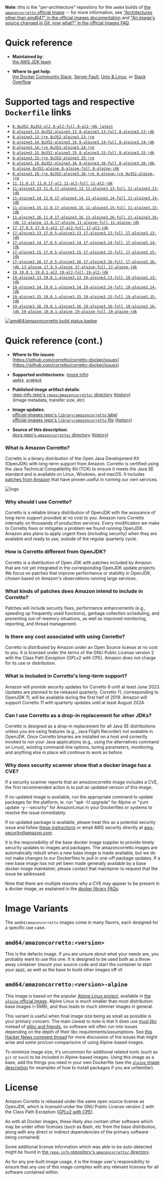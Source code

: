 <!--

********************************************************************************

WARNING:

    DO NOT EDIT "amazoncorretto/README.md"

    IT IS AUTO-GENERATED

    (from the other files in "amazoncorretto/" combined with a set of templates)

********************************************************************************

-->

**Note:** this is the "per-architecture" repository for the `amd64` builds of [the `amazoncorretto` official image](https://hub.docker.com/_/amazoncorretto) -- for more information, see ["Architectures other than amd64?" in the official images documentation](https://github.com/docker-library/official-images#architectures-other-than-amd64) and ["An image's source changed in Git, now what?" in the official images FAQ](https://github.com/docker-library/faq#an-images-source-changed-in-git-now-what).

# Quick reference

-	**Maintained by**:  
	[the AWS JDK team](https://github.com/corretto/corretto-docker)

-	**Where to get help**:  
	[the Docker Community Slack](https://dockr.ly/slack), [Server Fault](https://serverfault.com/help/on-topic), [Unix & Linux](https://unix.stackexchange.com/help/on-topic), or [Stack Overflow](https://stackoverflow.com/help/on-topic)

# Supported tags and respective `Dockerfile` links

-	[`8`, `8u352`, `8u352-al2`, `8-al2-full`, `8-al2-jdk`, `latest`](https://github.com/corretto/corretto-docker/blob/24e5c2ee21dbd8c94b89e6a06f946723d29e5b04/8/jdk/al2/Dockerfile)
-	[`8-alpine3.13`, `8u352-alpine3.13`, `8-alpine3.13-full`, `8-alpine3.13-jdk`](https://github.com/corretto/corretto-docker/blob/24e5c2ee21dbd8c94b89e6a06f946723d29e5b04/8/jdk/alpine/3.13/Dockerfile)
-	[`8-alpine3.13-jre`, `8u352-alpine3.13-jre`](https://github.com/corretto/corretto-docker/blob/24e5c2ee21dbd8c94b89e6a06f946723d29e5b04/8/jre/alpine/3.13/Dockerfile)
-	[`8-alpine3.14`, `8u352-alpine3.14`, `8-alpine3.14-full`, `8-alpine3.14-jdk`](https://github.com/corretto/corretto-docker/blob/24e5c2ee21dbd8c94b89e6a06f946723d29e5b04/8/jdk/alpine/3.14/Dockerfile)
-	[`8-alpine3.14-jre`, `8u352-alpine3.14-jre`](https://github.com/corretto/corretto-docker/blob/24e5c2ee21dbd8c94b89e6a06f946723d29e5b04/8/jre/alpine/3.14/Dockerfile)
-	[`8-alpine3.15`, `8u352-alpine3.15`, `8-alpine3.15-full`, `8-alpine3.15-jdk`](https://github.com/corretto/corretto-docker/blob/24e5c2ee21dbd8c94b89e6a06f946723d29e5b04/8/jdk/alpine/3.15/Dockerfile)
-	[`8-alpine3.15-jre`, `8u352-alpine3.15-jre`](https://github.com/corretto/corretto-docker/blob/24e5c2ee21dbd8c94b89e6a06f946723d29e5b04/8/jre/alpine/3.15/Dockerfile)
-	[`8-alpine3.16`, `8u352-alpine3.16`, `8-alpine3.16-full`, `8-alpine3.16-jdk`, `8-alpine`, `8u352-alpine`, `8-alpine-full`, `8-alpine-jdk`](https://github.com/corretto/corretto-docker/blob/24e5c2ee21dbd8c94b89e6a06f946723d29e5b04/8/jdk/alpine/3.16/Dockerfile)
-	[`8-alpine3.16-jre`, `8u352-alpine3.16-jre`, `8-alpine-jre`, `8u352-alpine-jre`](https://github.com/corretto/corretto-docker/blob/24e5c2ee21dbd8c94b89e6a06f946723d29e5b04/8/jre/alpine/3.16/Dockerfile)
-	[`11`, `11.0.17`, `11.0.17-al2`, `11-al2-full`, `11-al2-jdk`](https://github.com/corretto/corretto-docker/blob/24e5c2ee21dbd8c94b89e6a06f946723d29e5b04/11/jdk/al2/Dockerfile)
-	[`11-alpine3.13`, `11.0.17-alpine3.13`, `11-alpine3.13-full`, `11-alpine3.13-jdk`](https://github.com/corretto/corretto-docker/blob/24e5c2ee21dbd8c94b89e6a06f946723d29e5b04/11/jdk/alpine/3.13/Dockerfile)
-	[`11-alpine3.14`, `11.0.17-alpine3.14`, `11-alpine3.14-full`, `11-alpine3.14-jdk`](https://github.com/corretto/corretto-docker/blob/24e5c2ee21dbd8c94b89e6a06f946723d29e5b04/11/jdk/alpine/3.14/Dockerfile)
-	[`11-alpine3.15`, `11.0.17-alpine3.15`, `11-alpine3.15-full`, `11-alpine3.15-jdk`](https://github.com/corretto/corretto-docker/blob/24e5c2ee21dbd8c94b89e6a06f946723d29e5b04/11/jdk/alpine/3.15/Dockerfile)
-	[`11-alpine3.16`, `11.0.17-alpine3.16`, `11-alpine3.16-full`, `11-alpine3.16-jdk`, `11-alpine`, `11.0.17-alpine`, `11-alpine-full`, `11-alpine-jdk`](https://github.com/corretto/corretto-docker/blob/24e5c2ee21dbd8c94b89e6a06f946723d29e5b04/11/jdk/alpine/3.16/Dockerfile)
-	[`17`, `17.0.5`, `17.0.5-al2`, `17-al2-full`, `17-al2-jdk`](https://github.com/corretto/corretto-docker/blob/24e5c2ee21dbd8c94b89e6a06f946723d29e5b04/17/jdk/al2/Dockerfile)
-	[`17-alpine3.13`, `17.0.5-alpine3.13`, `17-alpine3.13-full`, `17-alpine3.13-jdk`](https://github.com/corretto/corretto-docker/blob/24e5c2ee21dbd8c94b89e6a06f946723d29e5b04/17/jdk/alpine/3.13/Dockerfile)
-	[`17-alpine3.14`, `17.0.5-alpine3.14`, `17-alpine3.14-full`, `17-alpine3.14-jdk`](https://github.com/corretto/corretto-docker/blob/24e5c2ee21dbd8c94b89e6a06f946723d29e5b04/17/jdk/alpine/3.14/Dockerfile)
-	[`17-alpine3.15`, `17.0.5-alpine3.15`, `17-alpine3.15-full`, `17-alpine3.15-jdk`](https://github.com/corretto/corretto-docker/blob/24e5c2ee21dbd8c94b89e6a06f946723d29e5b04/17/jdk/alpine/3.15/Dockerfile)
-	[`17-alpine3.16`, `17.0.5-alpine3.16`, `17-alpine3.16-full`, `17-alpine3.16-jdk`, `17-alpine`, `17.0.5-alpine`, `17-alpine-full`, `17-alpine-jdk`](https://github.com/corretto/corretto-docker/blob/24e5c2ee21dbd8c94b89e6a06f946723d29e5b04/17/jdk/alpine/3.16/Dockerfile)
-	[`19`, `19.0.1`, `19.0.1-al2`, `19-al2-full`, `19-al2-jdk`](https://github.com/corretto/corretto-docker/blob/24e5c2ee21dbd8c94b89e6a06f946723d29e5b04/19/jdk/al2/Dockerfile)
-	[`19-alpine3.13`, `19.0.1-alpine3.13`, `19-alpine3.13-full`, `19-alpine3.13-jdk`](https://github.com/corretto/corretto-docker/blob/24e5c2ee21dbd8c94b89e6a06f946723d29e5b04/19/jdk/alpine/3.13/Dockerfile)
-	[`19-alpine3.14`, `19.0.1-alpine3.14`, `19-alpine3.14-full`, `19-alpine3.14-jdk`](https://github.com/corretto/corretto-docker/blob/24e5c2ee21dbd8c94b89e6a06f946723d29e5b04/19/jdk/alpine/3.14/Dockerfile)
-	[`19-alpine3.15`, `19.0.1-alpine3.15`, `19-alpine3.15-full`, `19-alpine3.15-jdk`](https://github.com/corretto/corretto-docker/blob/24e5c2ee21dbd8c94b89e6a06f946723d29e5b04/19/jdk/alpine/3.15/Dockerfile)
-	[`19-alpine3.16`, `19.0.1-alpine3.16`, `19-alpine3.16-full`, `19-alpine3.16-jdk`, `19-alpine`, `19.0.1-alpine`, `19-alpine-full`, `19-alpine-jdk`](https://github.com/corretto/corretto-docker/blob/24e5c2ee21dbd8c94b89e6a06f946723d29e5b04/19/jdk/alpine/3.16/Dockerfile)

[![amd64/amazoncorretto build status badge](https://img.shields.io/jenkins/s/https/doi-janky.infosiftr.net/job/multiarch/job/amd64/job/amazoncorretto.svg?label=amd64/amazoncorretto%20%20build%20job)](https://doi-janky.infosiftr.net/job/multiarch/job/amd64/job/amazoncorretto/)

# Quick reference (cont.)

-	**Where to file issues**:  
	[https://github.com/corretto/corretto-docker/issues](https://github.com/corretto/corretto-docker/issues)

-	**Supported architectures**: ([more info](https://github.com/docker-library/official-images#architectures-other-than-amd64))  
	[`amd64`](https://hub.docker.com/r/amd64/amazoncorretto/), [`arm64v8`](https://hub.docker.com/r/arm64v8/amazoncorretto/)

-	**Published image artifact details**:  
	[repo-info repo's `repos/amazoncorretto/` directory](https://github.com/docker-library/repo-info/blob/master/repos/amazoncorretto) ([history](https://github.com/docker-library/repo-info/commits/master/repos/amazoncorretto))  
	(image metadata, transfer size, etc)

-	**Image updates**:  
	[official-images repo's `library/amazoncorretto` label](https://github.com/docker-library/official-images/issues?q=label%3Alibrary%2Famazoncorretto)  
	[official-images repo's `library/amazoncorretto` file](https://github.com/docker-library/official-images/blob/master/library/amazoncorretto) ([history](https://github.com/docker-library/official-images/commits/master/library/amazoncorretto))

-	**Source of this description**:  
	[docs repo's `amazoncorretto/` directory](https://github.com/docker-library/docs/tree/master/amazoncorretto) ([history](https://github.com/docker-library/docs/commits/master/amazoncorretto))

### What is Amazon Corretto?

Corretto is a binary distribution of the Open Java Development Kit (OpenJDK) with long-term support from Amazon. Corretto is certified using the Java Technical Compatibility Kit (TCK) to ensure it meets the Java SE standard and is available on Linux, Windows, and macOS. It includes [patches from Amazon](https://docs.aws.amazon.com/corretto/latest/corretto-8-ug/patches.html) that have proven useful in running our own services.

![logo](https://raw.githubusercontent.com/docker-library/docs/e7106eecc0140176d9c3dec8986f2e61b443e0fb/amazoncorretto/logo.png)

### Why should I use Corretto?

Corretto is a reliable binary distribution of OpenJDK with the assurance of long-term support provided at no cost to you. Amazon runs Corretto internally on thousands of production services. Every modification we make to Corretto fixes or mitigates a problem we found running OpenJDK. Amazon also plans to apply urgent fixes (including security) when they are available and ready to use, outside of the regular quarterly cycle.

### How is Corretto different from OpenJDK?

Corretto is a distribution of Open JDK with patches included by Amazon that are not yet integrated in the corresponding OpenJDK update projects. We focus on patches that improve performance or stability in OpenJDK, chosen based on Amazon's observations running large services.

### What kinds of patches does Amazon intend to include in Corretto?

Patches will include security fixes, performance enhancements (e.g., speeding up frequently used functions), garbage collection scheduling, and preventing out-of-memory situations, as well as improved monitoring, reporting, and thread management.

### Is there any cost associated with using Corretto?

Corretto is distributed by Amazon under an Open Source license at no cost to you. It is licensed under the terms of the GNU Public License version 2 with the Class Path Exception (GPLv2 with CPE). Amazon does not charge for its use or distribution.

### What is included in Corretto's long-term support?

Amazon will provide security updates for Corretto 8 until at least June 2023. Updates are planned to be released quarterly. Corretto 11, corresponding to OpenJDK 11, will be available during the first half of 2019. Amazon will support Corretto 11 with quarterly updates until at least August 2024.

### Can I use Corretto as a drop-in replacement for other JDKs?

Corretto is designed as a drop-in replacement for all Java SE distributions unless you are using features (e.g., Java Flight Recorder) not available in OpenJDK. Once Corretto binaries are installed on a host and correctly invoked to run your Java applications (e.g., using the alternatives command on Linux), existing command-line options, tuning parameters, monitoring, and anything else in place will continue to work as before.

### Why does security scanner show that a docker image has a CVE?

If a security scanner reports that an amazoncorretto image includes a CVE, the first recommended action is to pull an updated version of this image.

If no updated image is available, run the appropriate command to update packages for the platform, ie. run "apk -U upgrade" for Alpine or "yum update -y --security" for AmazonLinux in your Dockerfiles or systems to resolve the issue immediately.

If no updated package is available, please treat this as a potential security issue and follow [these instructions](https://aws.amazon.com/security/vulnerability-reporting/) or email AWS security directly at [aws-security@amazon.com](mailto:aws-security@amazon.com).

It is the responsibility of the base docker image supplier to provide timely security updates to images and packages. The amazoncorretto images are automatically rebuilt when a new base image is made available, but we do not make changes to our Dockerfiles to pull in one-off package updates. If a new base image has not yet been made generally available by a base docker image maintainer, please contact that maintainer to request that the issue be addressed.

Note that there are multiple reasons why a CVE may appear to be present in a docker image, as explained in the [docker library FAQs](https://github.com/docker-library/faq/tree/73f10b0daf2fb8e7b38efaccc0e90b3510919d51#why-does-my-security-scanner-show-that-an-image-has-cves).

# Image Variants

The `amd64/amazoncorretto` images come in many flavors, each designed for a specific use case.

## `amd64/amazoncorretto:<version>`

This is the defacto image. If you are unsure about what your needs are, you probably want to use this one. It is designed to be used both as a throw away container (mount your source code and start the container to start your app), as well as the base to build other images off of.

## `amd64/amazoncorretto:<version>-alpine`

This image is based on the popular [Alpine Linux project](https://alpinelinux.org), available in [the `alpine` official image](https://hub.docker.com/_/alpine). Alpine Linux is much smaller than most distribution base images (~5MB), and thus leads to much slimmer images in general.

This variant is useful when final image size being as small as possible is your primary concern. The main caveat to note is that it does use [musl libc](https://musl.libc.org) instead of [glibc and friends](https://www.etalabs.net/compare_libcs.html), so software will often run into issues depending on the depth of their libc requirements/assumptions. See [this Hacker News comment thread](https://news.ycombinator.com/item?id=10782897) for more discussion of the issues that might arise and some pro/con comparisons of using Alpine-based images.

To minimize image size, it's uncommon for additional related tools (such as `git` or `bash`) to be included in Alpine-based images. Using this image as a base, add the things you need in your own Dockerfile (see the [`alpine` image description](https://hub.docker.com/_/alpine/) for examples of how to install packages if you are unfamiliar).

# License

Amazon Corretto is released under the same open source license as OpenJDK, which is licensed under the GNU Public License version 2 with the Class Path Exception ([GPLv2 with CPE](https://openjdk.java.net/legal/gplv2+ce.html)).

As with all Docker images, these likely also contain other software which may be under other licenses (such as Bash, etc from the base distribution, along with any direct or indirect dependencies of the primary software being contained).

Some additional license information which was able to be auto-detected might be found in [the `repo-info` repository's `amazoncorretto/` directory](https://github.com/docker-library/repo-info/tree/master/repos/amazoncorretto).

As for any pre-built image usage, it is the image user's responsibility to ensure that any use of this image complies with any relevant licenses for all software contained within.
